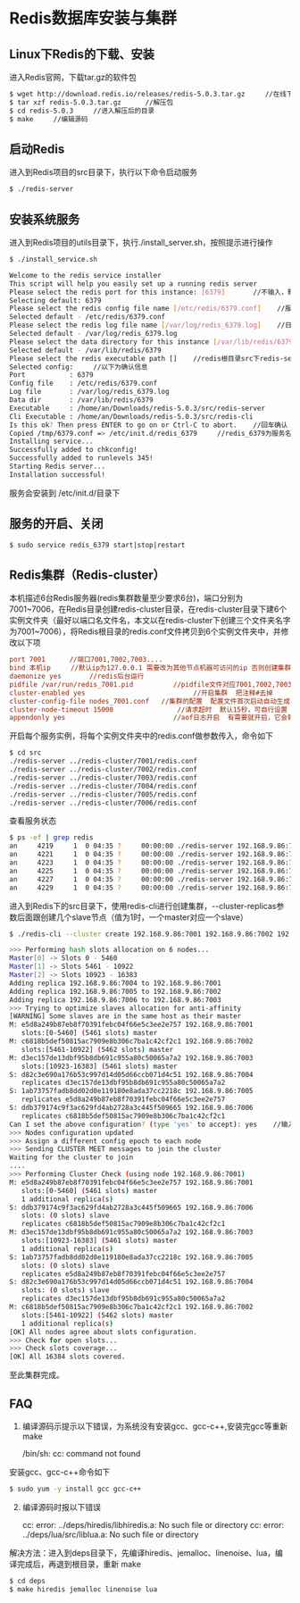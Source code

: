 # Redis数据库安装与集群

## Linux下Redis的下载、安装

进入Redis官网，下载tar.gz的软件包

```bash
$ wget http://download.redis.io/releases/redis-5.0.3.tar.gz     //在线下载
$ tar xzf redis-5.0.3.tar.gz      //解压包
$ cd redis-5.0.3     //进入解压后的目录
$ make     //编辑源码
```
## 启动Redis

进入到Redis项目的src目录下，执行以下命令启动服务

```bash
$ ./redis-server
```

## 安装系统服务

进入到Redis项目的utils目录下，执行./install_server.sh，按照提示进行操作
```bash
$ ./install_service.sh

Welcome to the redis service installer
This script will help you easily set up a running redis server
Please select the redis port for this instance: [6379]       //不输入，默认端口为6379
Selecting default: 6379
Please select the redis config file name [/etc/redis/6379.conf]    //服务读取的配置文件及路径
Selected default - /etc/redis/6379.conf
Please select the redis log file name [/var/log/redis_6379.log]    //日志存放文件及路径
Selected default - /var/log/redis_6379.log
Please select the data directory for this instance [/var/lib/redis/6379]    //实例化数据路径
Selected default - /var/lib/redis/6379
Please select the redis executable path []    //redis根目录src下redis-server文件的绝对路径
Selected config:     //以下为确认信息
Port           : 6379
Config file    : /etc/redis/6379.conf
Log file       : /var/log/redis_6379.log
Data dir       : /var/lib/redis/6379
Executable     : /home/an/Downloads/redis-5.0.3/src/redis-server
Cli Executable : /home/an/Downloads/redis-5.0.3/src/redis-cli
Is this ok? Then press ENTER to go on or Ctrl-C to abort.    //回车确认
Copied /tmp/6379.conf => /etc/init.d/redis_6379     //redis_6379为服务名
Installing service...
Successfully added to chkconfig!
Successfully added to runlevels 345!
Starting Redis server...
Installation successful!
```
服务会安装到 /etc/init.d/目录下

## 服务的开启、关闭

```bash
$ sudo service redis_6379 start|stop|restart
```


## Redis集群（Redis-cluster）

本机描述6台Redis服务器(redis集群数量至少要求6台)，端口分别为7001~7006，在Redis目录创建redis-cluster目录，在redis-cluster目录下建6个实例文件夹（最好以端口名文件名，本文以在redis-cluster下创建三个文件夹名字为7001~7006），将Redis根目录的redis.conf文件拷贝到6个实例文件夹中，并修改以下项

```ini
port 7001      //端口7001,7002,7003....
bind 本机ip     //默认ip为127.0.0.1 需要改为其他节点机器可访问的ip 否则创建集群时无法访问对应的端口，无法创建集群
daemonize yes       //redis后台运行
pidfile /var/run/redis_7001.pid          //pidfile文件对应7001,7002,7003....
cluster-enabled yes                           //开启集群  把注释#去掉
cluster-config-file nodes_7001.conf   //集群的配置  配置文件首次启动自动生成 7001,7002,7003....
cluster-node-timeout 15000                //请求超时  默认15秒，可自行设置
appendonly yes                           //aof日志开启  有需要就开启，它会每次写操作都记录一条日志
```

开启每个服务实例，将每个实例文件夹中的redis.conf做参数传入，命令如下

```bash
$ cd src
./redis-server ../redis-cluster/7001/redis.conf
./redis-server ../redis-cluster/7002/redis.conf
./redis-server ../redis-cluster/7003/redis.conf
./redis-server ../redis-cluster/7004/redis.conf
./redis-server ../redis-cluster/7005/redis.conf
./redis-server ../redis-cluster/7006/redis.conf
```

查看服务状态

```bash
$ ps -ef | grep redis
an     4219     1  0 04:35 ?     00:00:00 ./redis-server 192.168.9.86:7001 [cluster]
an     4221     1  0 04:35 ?     00:00:00 ./redis-server 192.168.9.86:7002 [cluster]
an     4223     1  0 04:35 ?     00:00:00 ./redis-server 192.168.9.86:7003 [cluster]
an     4225     1  0 04:35 ?     00:00:00 ./redis-server 192.168.9.86:7004 [cluster]
an     4227     1  0 04:35 ?     00:00:00 ./redis-server 192.168.9.86:7005 [cluster]
an     4229     1  0 04:35 ?     00:00:00 ./redis-server 192.168.9.86:7006 [cluster]
```

进入到Redis下的src目录下，使用redis-cli进行创建集群，--cluster-replicas参数后面跟创建几个slave节点（值为1时，一个master对应一个slave）

```bash
$ ./redis-cli --cluster create 192.168.9.86:7001 192.168.9.86:7002 192.168.9.86:7003 192.168.9.86:7004 192.168.9.86:7005 192.168.9.86:7006 --cluster-replicas 1

>>> Performing hash slots allocation on 6 nodes...
Master[0] -> Slots 0 - 5460
Master[1] -> Slots 5461 - 10922
Master[2] -> Slots 10923 - 16383
Adding replica 192.168.9.86:7004 to 192.168.9.86:7001
Adding replica 192.168.9.86:7005 to 192.168.9.86:7002
Adding replica 192.168.9.86:7006 to 192.168.9.86:7003
>>> Trying to optimize slaves allocation for anti-affinity
[WARNING] Some slaves are in the same host as their master
M: e5d8a249b87eb8f70391febc04f66e5c3ee2e757 192.168.9.86:7001
   slots:[0-5460] (5461 slots) master
M: c6818b5def50815ac7909e8b306c7ba1c42cf2c1 192.168.9.86:7002
   slots:[5461-10922] (5462 slots) master
M: d3ec157de13dbf95b8db691c955a80c50065a7a2 192.168.9.86:7003
   slots:[10923-16383] (5461 slots) master
S: d82c3e690a176b53c997d14d05d66ccb071d4c51 192.168.9.86:7004
   replicates d3ec157de13dbf95b8db691c955a80c50065a7a2
S: 1ab73757fadb8dd02d0e119180e8ada37cc2218c 192.168.9.86:7005
   replicates e5d8a249b87eb8f70391febc04f66e5c3ee2e757
S: ddb379174c9f3ac629fd4ab2728a3c445f509665 192.168.9.86:7006
   replicates c6818b5def50815ac7909e8b306c7ba1c42cf2c1
Can I set the above configuration? (type 'yes' to accept): yes    //输入yes
>>> Nodes configuration updated
>>> Assign a different config epoch to each node
>>> Sending CLUSTER MEET messages to join the cluster
Waiting for the cluster to join
....
>>> Performing Cluster Check (using node 192.168.9.86:7001)
M: e5d8a249b87eb8f70391febc04f66e5c3ee2e757 192.168.9.86:7001
   slots:[0-5460] (5461 slots) master
   1 additional replica(s)
S: ddb379174c9f3ac629fd4ab2728a3c445f509665 192.168.9.86:7006
   slots: (0 slots) slave
   replicates c6818b5def50815ac7909e8b306c7ba1c42cf2c1
M: d3ec157de13dbf95b8db691c955a80c50065a7a2 192.168.9.86:7003
   slots:[10923-16383] (5461 slots) master
   1 additional replica(s)
S: 1ab73757fadb8dd02d0e119180e8ada37cc2218c 192.168.9.86:7005
   slots: (0 slots) slave
   replicates e5d8a249b87eb8f70391febc04f66e5c3ee2e757
S: d82c3e690a176b53c997d14d05d66ccb071d4c51 192.168.9.86:7004
   slots: (0 slots) slave
   replicates d3ec157de13dbf95b8db691c955a80c50065a7a2
M: c6818b5def50815ac7909e8b306c7ba1c42cf2c1 192.168.9.86:7002
   slots:[5461-10922] (5462 slots) master
   1 additional replica(s)
[OK] All nodes agree about slots configuration.
>>> Check for open slots...
>>> Check slots coverage...
[OK] All 16384 slots covered.
```

至此集群完成。

## FAQ

1. 编译源码示提示以下错误，为系统没有安装gcc、gcc-c++,安装完gcc等重新 make

    /bin/sh: cc: command not found

安装gcc、gcc-c++命令如下

```bash
$ sudo yum -y install gcc gcc-c++
```

2. 编译源码时报以下错误

    cc: error: ../deps/hiredis/libhiredis.a: No such file or directory
    cc: error: ../deps/lua/src/liblua.a: No such file or directory

解决方法：进入到deps目录下，先编译hiredis、jemalloc、linenoise、lua，编译完成后，再退到根目录，重新 make

```bash
$ cd deps
$ make hiredis jemalloc linenoise lua
```
